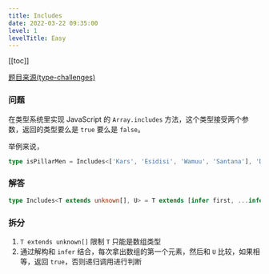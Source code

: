 ```yaml
---
title: Includes
date: 2022-03-22 09:35:00
level: 1
levelTitle: Easy
---
```


[[toc]]

[题目来源(type-challenges)](https://github.com/type-challenges/type-challenges/blob/master/questions/898-easy-includes/README.zh-CN.md)
### 问题
在类型系统里实现 JavaScript 的 `Array.includes` 方法，这个类型接受两个参数，返回的类型要么是 `true` 要么是 `false`。

举例来说，

```typescript
type isPillarMen = Includes<['Kars', 'Esidisi', 'Wamuu', 'Santana'], 'Dio'> // expected to be `false`
```

### 解答

```typescript
type Includes<T extends unknown[], U> = T extends [infer first, ...infer rest] ? U extends first ? true : Includes<rest, U> : false
```

### 拆分
1. `T extends unknown[]` 限制 `T` 只能是数组类型
2. 通过解构和 `infer` 结合，每次拿出数组的第一个元素，然后和 `U` 比较，如果相等，返回 `true`，否则递归调用进行判断
